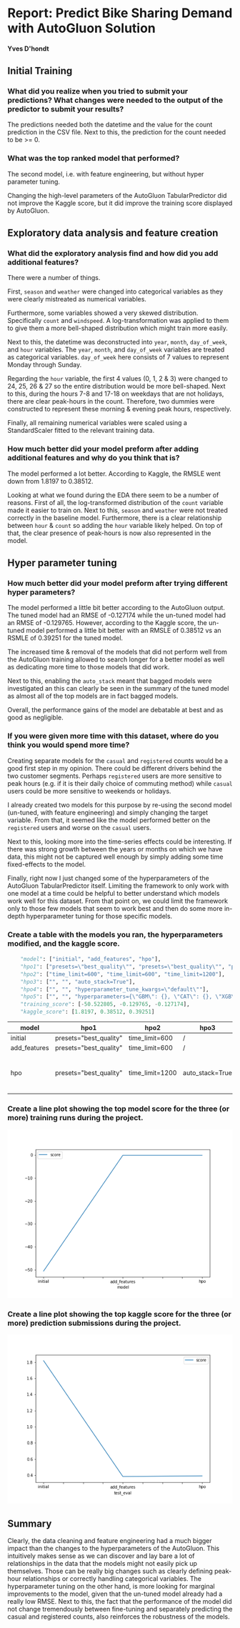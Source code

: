 # Report: Predict Bike Sharing Demand with AutoGluon Solution
#### Yves D'hondt

## Initial Training
### What did you realize when you tried to submit your predictions? What changes were needed to the output of the predictor to submit your results?
The predictions needed both the datetime and the value for the count prediction in the CSV file.
Next to this, the prediction for the count needed to be >= 0.

### What was the top ranked model that performed?
The second model, i.e. with feature engineering, but without hyper parameter tuning.

Changing the high-level parameters of the AutoGluon TabularPredictor did not improve the Kaggle score, but it did
improve the training score displayed by AutoGluon.

## Exploratory data analysis and feature creation
### What did the exploratory analysis find and how did you add additional features?
There were a number of things.

First, `season` and `weather` were changed into categorical variables as they were clearly mistreated as numerical variables.

Furthermore, some variables showed a very skewed distribution. Specifically `count` and `windspeed`.
A log-transformation was applied to them to give them a more bell-shaped distribution which might train more easily.

Next to this, the datetime was deconstructed into `year`, `month`, `day_of_week`, and `hour` variables.
The `year`, `month`, and `day_of_week` variables are treated as categorical variables.
`day_of_week` here consists of 7 values to represent Monday through Sunday.

Regarding the `hour` variable, the first 4 values (0, 1, 2 & 3) were changed to 24, 25, 26 & 27 so the entire distribution would be more bell-shaped.
Next to this, during the hours 7-8 and 17-18 on weekdays that are not holidays, there are clear peak-hours in the count.
Therefore, two dummies were constructed to represent these morning & evening peak hours, respectively.

Finally, all remaining numerical variables were scaled using a StandardScaler fitted to the relevant training data.

### How much better did your model preform after adding additional features and why do you think that is?
The model performed a lot better. According to Kaggle, the RMSLE went down from 1.8197 to 0.38512.

Looking at what we found during the EDA there seem to be a number of reasons.
First of all, the log-transformed distribution of the `count` variable made it easier to train on.
Next to this, `season` and `weather` were not treated correctly in the baseline model.
Furthermore, there is a clear relationship between `hour` & `count` so adding the `hour` variable likely helped.
On top of that, the clear presence of peak-hours is now also represented in the model.

## Hyper parameter tuning
### How much better did your model preform after trying different hyper parameters?
The model performed a little bit better according to the AutoGluon output. The tuned model had an
RMSE of -0.127174 while the un-tuned model had an RMSE of -0.129765. However, according to the Kaggle score, the
un-tuned model performed a little bit better with an RMSLE of 0.38512 vs an RSMLE of 0.39251 for the tuned model.

The increased time & removal of the models that did not perform well from the AutoGluon training allowed to search longer
for a better model as well as dedicating more time to those models that did work.

Next to this, enabling the `auto_stack` meant that bagged models were investigated an this can clearly be seen in the
summary of the tuned model as almost all of the top models are in fact bagged models.

Overall, the performance gains of the model are debatable at best and as good as negligible.

### If you were given more time with this dataset, where do you think you would spend more time?
Creating separate models for the `casual` and `registered` counts would be a good first step in my opinion.
There could be different drivers behind the two customer segments. Perhaps `registered` users are more sensitive to peak hours
(e.g. if it is their daily choice of commuting method) while `casual` users could be more sensitive to weekends or holidays.

I already created two models for this purpose by re-using the second model (un-tuned, with feature engineering) and 
simply changing the target variable. From that, it seemed like the model performed better on the `registered` users
and worse on the `casual` users.

Next to this, looking more into the time-series effects could be interesting. If there was strong growth between the years
or months on which we have data, this might not be captured well enough by simply adding some time fixed-effects to the model.

Finally, right now I just changed some of the hyperparameters of the AutoGluon TabularPredictor itself. Limiting the framework
to only work with one model at a time could be helpful to better understand which models work well for this dataset. From
that point on, we could limit the framework only to those few models that seem to work best and then do some more in-depth
hyperparameter tuning for those specific models.

### Create a table with the models you ran, the hyperparameters modified, and the kaggle score.
```python
    "model": ["initial", "add_features", "hpo"],
    "hpo1": ["presets=\"best_quality\"", "presets=\"best_quality\"", "presets=\"best_quality\""],
    "hpo2": ["time_limit=600", "time_limit=600", "time_limit=1200"],
    "hpo3": ["", "", "auto_stack=True"],
    "hpo4": ["", "", "hyperparameter_tune_kwargs=\"default\""],
    "hpo5": ["", "", "hyperparameters={\"GBM\": {}, \"CAT\": {}, \"XGB\": {}, \"FASTAI\": {}, \"RF\": {}, \"XT\": {}}"],
    "training_score": [-50.522805, -0.129765, -0.127174],
    "kaggle_score": [1.8197, 0.38512, 0.39251]
```

|model|hpo1|hpo2|hpo3|hpo4|hpo5|score|
|--|--|--|--|--|--|--|
|initial|presets="best_quality"|time_limit=600|/|/|/|1.8197|
|add_features|presets="best_quality"|time_limit=600|/|/|/|0.38512|
|hpo|presets="best_quality"|time_limit=1200|auto_stack=True|hyperparameter_tune_kwargs="default"|hyperparameters={"GBM": {}, "CAT": {}, "XGB": {}, "FASTAI": {}, "RF": {}, "XT": {}}|0.39251|

### Create a line plot showing the top model score for the three (or more) training runs during the project.

![model_train_score.png](img/model_train_score.png)

### Create a line plot showing the top kaggle score for the three (or more) prediction submissions during the project.


![model_test_score.png](img/model_test_score.png)

## Summary
Clearly, the data cleaning and feature engineering had a much bigger impact than the changes to the hyperparameters of the AutoGluon.
This intuitively makes sense as we can discover and lay bare a lot of relationships in the data that the models might not easily pick up themselves.
Those can be really big changes such as clearly defining peak-hour relationships or correctly handling categorical variables.
The hyperparameter tuning on the other hand, is more looking for marginal improvements to the model, given that the un-tuned model already had a really low RMSE.
Next to this, the fact that the performance of the model did not change tremendously between fine-tuning and separately predicting the casual and registered counts,
also reinforces the robustness of the models.
